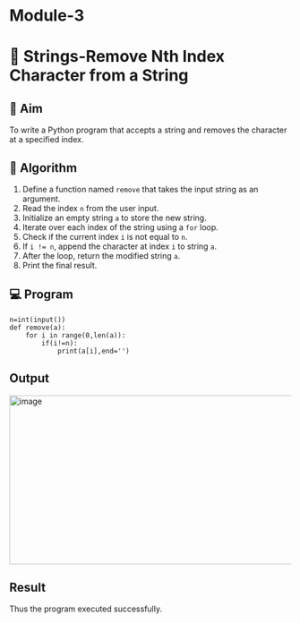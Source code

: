 # Module-3
# 🧹 Strings-Remove Nth Index Character from a String

## 🎯 Aim
To write a Python program that accepts a string and removes the character at a specified index.

## 🧠 Algorithm
1. Define a function named `remove` that takes the input string as an argument.
2. Read the index `n` from the user input.
3. Initialize an empty string `a` to store the new string.
4. Iterate over each index of the string using a `for` loop.
5. Check if the current index `i` is not equal to `n`.
6. If `i != n`, append the character at index `i` to string `a`.
7. After the loop, return the modified string `a`.
8. Print the final result.

## 💻 Program
~~~
n=int(input())
def remove(a):
    for i in range(0,len(a)):
        if(i!=n):
            print(a[i],end='')
~~~
## Output
<img width="1190" height="302" alt="image" src="https://github.com/user-attachments/assets/548afe09-f3e6-47ba-96c2-3cea47b7e883" />

## Result
Thus the program executed successfully.
